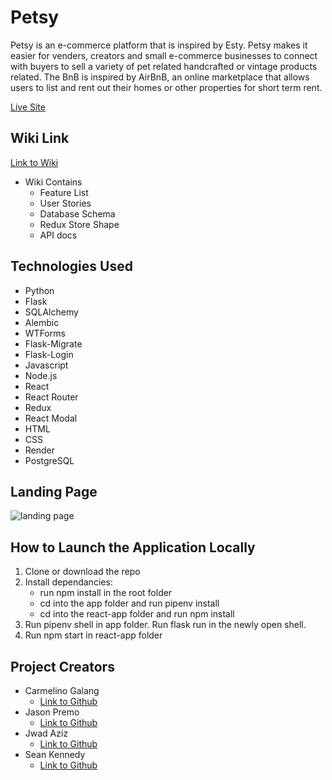 # Petsy

Petsy is an e-commerce platform that is inspired by Esty. Petsy makes it easier for venders, creators and small e-commerce businesses to connect with buyers to sell a variety of pet related handcrafted or vintage products related.
The BnB is inspired by AirBnB, an online marketplace that allows users to list and rent out their homes or other properties for short term rent.

[Live Site](https://aa-petsy-project.onrender.com/)


## Wiki Link
[Link to Wiki](https://github.com/jhpremo/Petsy-group-project/wiki)
* Wiki Contains
   * Feature List
   * User Stories
   * Database Schema
   * Redux Store Shape
   * API docs


## Technologies Used
* Python
* Flask
* SQLAlchemy
* Alembic
* WTForms
* Flask-Migrate
* Flask-Login
* Javascript
* Node.js
* React
* React Router
* Redux
* React Modal
* HTML
* CSS
* Render
* PostgreSQL


## Landing Page
![landing page](./landing-page.png)


##  How to Launch the Application Locally
1. Clone or download the repo
2. Install dependancies:
     * run npm install in the root folder
     * cd into the app folder and run pipenv install
     * cd into the react-app folder and run npm install
3. Run pipenv shell in app folder. Run flask run in the newly open shell.
4. Run npm start in react-app folder


## Project Creators
* Carmelino Galang
   * [Link to Github](https://github.com/cgalang9)
* Jason Premo
   * [Link to Github](https://github.com/jhpremo)
* Jwad Aziz
   * [Link to Github](https://github.com/jwad96)
* Sean Kennedy
   * [Link to Github](https://github.com/DevSPK)
